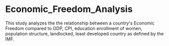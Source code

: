 # Economic_Freedom_Analysis
This study analyzes the the relationship between a country's Economic Freedom compared to GDP, CPI, education enrollment of women, population structure, landlocked, least developed country as defined by the IMF.
